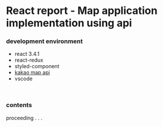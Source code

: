 # React report - Map application implementation using api

### development environment

- react 3.4.1
- react-redux
- styled-component
- [kakao map api](https://apis.map.kakao.com/)
- vscode

<br>

### contents

proceeding . . .

